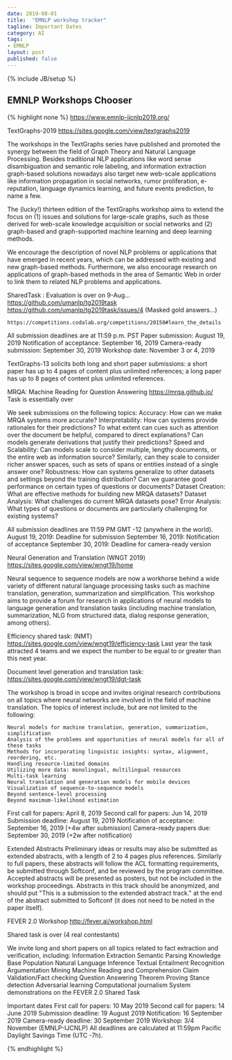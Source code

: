 ```yaml
---
date: 2019-08-01
title:  "EMNLP workshop tracker"
tagline: Important Dates
category: AI
tags:
- EMNLP
layout: post
published: false
---
```

{% include JB/setup %}




##  EMNLP Workshops Chooser

{% highlight none %}
https://www.emnlp-ijcnlp2019.org/

 
TextGraphs-2019
  https://sites.google.com/view/textgraphs2019
  
  The workshops in the TextGraphs series have published and promoted the synergy between the field of Graph Theory and Natural Language Processing. 
  Besides traditional NLP applications like word sense disambiguation and semantic role labeling, 
  and information extraction graph-based solutions nowadays also target new web-scale applications like information propagation in social networks, 
  rumor proliferation, e-reputation, language dynamics learning, and future events prediction, to name a few.
  
  The (lucky!) thirteen edition of the TextGraphs workshop aims to extend the focus on 
  (1) issues and solutions for large-scale graphs, such as those derived for web-scale knowledge acquisition or social networks and 
  (2) graph-based and graph-supported machine learning and deep learning methods. 
  
  We encourage the description of novel NLP problems or applications that have emerged in recent years, 
  which can be addressed with existing and new graph-based methods. 
  Furthermore, we also encourage research on applications of graph-based methods in the area of Semantic Web 
  in order to link them to related NLP problems and applications.

  SharedTask : Evaluation is over on 9-Aug...
    https://github.com/umanlp/tg2019task
    https://github.com/umanlp/tg2019task/issues/4  (Masked gold answers...)
  
    https://competitions.codalab.org/competitions/20150#learn_the_details
    
  All submission deadlines are at 11:59 p.m. PST
  Paper submission: August 19, 2019
  Notification of acceptance: September 16, 2019
  Camera-ready submission: September 30, 2019
  Workshop date: November 3 or 4, 2019

  TextGraphs-13 solicits both long and short paper submissions:
    a short paper has up to 4 pages of content plus unlimited references;
    a long paper has up to 8 pages of content plus unlimited references.

MRQA: Machine Reading for Question Answering
  https://mrqa.github.io/
  Task is essentially over
  
  We seek submissions on the following topics:
    Accuracy: How can we make MRQA systems more accurate?
    Interpretability: How can systems provide rationales for their predictions? To what extent can cues such as attention over the document be helpful, compared to direct explanations? Can models generate derivations that justify their predictions?
    Speed and Scalability: Can models scale to consider multiple, lengthy documents, or the entire web as information source? Similarly, can they scale to consider richer answer spaces, such as sets of spans or entities instead of a single answer one?
    Robustness: How can systems generalize to other datasets and settings beyond the training distribution? Can we guarantee good performance on certain types of questions or documents?
    Dataset Creation: What are effective methods for building new MRQA datasets?
    Dataset Analysis: What challenges do current MRQA datasets pose?
    Error Analysis: What types of questions or documents are particularly challenging for existing systems?

  All submission deadlines are 11:59 PM GMT -12 (anywhere in the world).
  August 19, 2019: Deadline for submission
  September 16, 2019: Notification of acceptance
  September 30, 2019: Deadline for camera-ready version


Neural Generation and Translation (WNGT 2019)
  https://sites.google.com/view/wngt19/home
  
  Neural sequence to sequence models are now a workhorse behind a wide variety of different natural language processing tasks 
  such as machine translation, generation, summarization and simplification. 
  This workshop aims to provide a forum for research in applications of neural models to language generation and translation tasks 
  (including machine translation, summarization, NLG from structured data, dialog response generation, among others).

  Efficiency shared task:   (NMT)
    https://sites.google.com/view/wngt19/efficiency-task
    Last year the task attracted 4 teams and we expect the number to be equal to or greater than this next year. 
    
  Document level generation and translation task: 
    https://sites.google.com/view/wngt19/dgt-task

  The workshop is broad in scope and invites original research contributions on all topics where neural networks 
  are involved in the field of machine translation. The topics of interest include, but are not limited to the following:

    Neural models for machine translation, generation, summarization, simplification
    Analysis of the problems and opportunities of neural models for all of these tasks
    Methods for incorporating linguistic insights: syntax, alignment, reordering, etc.
    Handling resource-limited domains
    Utilizing more data: monolingual, multilingual resources
    Multi-task learning
    Neural translation and generation models for mobile devices
    Visualization of sequence-to-sequence models
    Beyond sentence-level processing
    Beyond maximum-likelihood estimation

  First call for papers: April 8, 2019
  Second call for papers: Jun 14, 2019
  Submission deadline: August 19, 2019
  Notification of acceptance: September 16, 2019 (+4w after submission)
  Camera-ready papers due: September 30, 2019 (+2w after notification)
  
  Extended Abstracts
  Preliminary ideas or results may also be submitted as extended abstracts, with a length of 2 to 4 pages plus references. 
  Similarly to full papers, these abstracts will follow the ACL formatting requirements, be submitted through Softconf, 
  and be reviewed by the program committee. 
  Accepted abstracts will be presented as posters, but not be included in the workshop proceedings. 
  Abstracts in this track should be anonymized, and should put "This is a submission to the extended abstract track." 
  at the end of the abstract submitted to Softconf (it does not need to be noted in the paper itself).

FEVER 2.0 Workshop
  http://fever.ai/workshop.html
  
  Shared task is over (4 real contestants)
  
  We invite long and short papers on all topics related to fact extraction and verification, including:
    Information Extraction
    Semantic Parsing
    Knowledge Base Population
    Natural Language Inference
    Textual Entailment Recognition
    Argumentation Mining
    Machine Reading and Comprehension
    Claim Validation/Fact checking
    Question Answering
    Theorem Proving
    Stance detection
    Adversarial learning
    Computational journalism
    System demonstrations on the FEVER 2.0 Shared Task

  Important dates
    First call for papers: 10 May 2019
    Second call for papers: 14 June 2019
    Submission deadline: 19 August 2019
    Notification: 16 September 2019
    Camera-ready deadline: 30 September 2019
    Workshop: 3/4 November (EMNLP-IJCNLP)
  All deadlines are calculated at 11:59pm Pacific Daylight Savings Time (UTC -7h).


{% endhighlight %}


